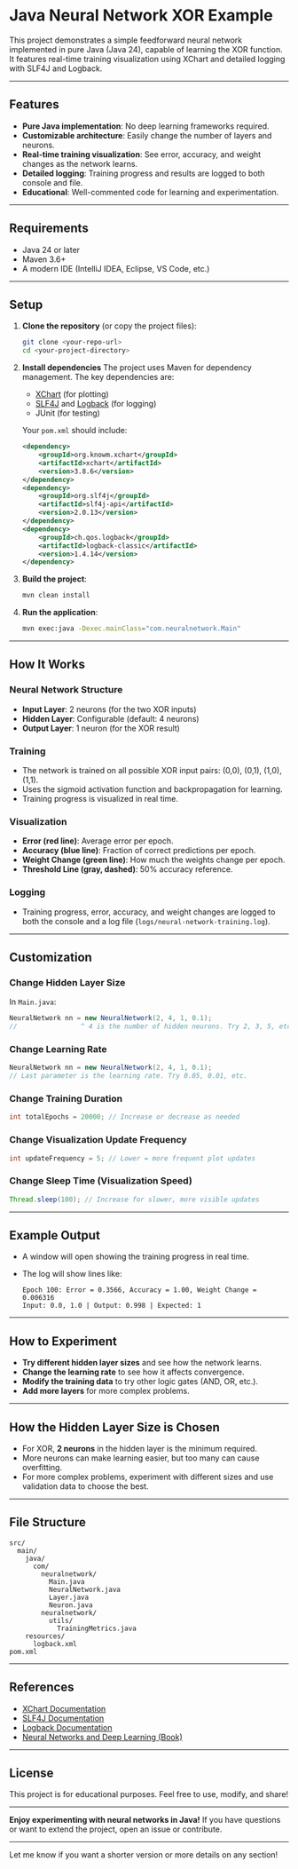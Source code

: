 # Java Neural Network XOR Example

This project demonstrates a simple feedforward neural network implemented in pure Java (Java 24), capable of learning the XOR function. It features real-time training visualization using XChart and detailed logging with SLF4J and Logback.

---

## Features

- **Pure Java implementation**: No deep learning frameworks required.
- **Customizable architecture**: Easily change the number of layers and neurons.
- **Real-time training visualization**: See error, accuracy, and weight changes as the network learns.
- **Detailed logging**: Training progress and results are logged to both console and file.
- **Educational**: Well-commented code for learning and experimentation.

---

## Requirements

- Java 24 or later
- Maven 3.6+
- A modern IDE (IntelliJ IDEA, Eclipse, VS Code, etc.)

---

## Setup

1. **Clone the repository** (or copy the project files):

    ```sh
    git clone <your-repo-url>
    cd <your-project-directory>
    ```

2. **Install dependencies**
   The project uses Maven for dependency management.
   The key dependencies are:
   - [XChart](https://knowm.org/open-source/xchart/) (for plotting)
   - [SLF4J](http://www.slf4j.org/) and [Logback](https://logback.qos.ch/) (for logging)
   - JUnit (for testing)

   Your `pom.xml` should include:

    ```xml
    <dependency>
        <groupId>org.knowm.xchart</groupId>
        <artifactId>xchart</artifactId>
        <version>3.8.6</version>
    </dependency>
    <dependency>
        <groupId>org.slf4j</groupId>
        <artifactId>slf4j-api</artifactId>
        <version>2.0.13</version>
    </dependency>
    <dependency>
        <groupId>ch.qos.logback</groupId>
        <artifactId>logback-classic</artifactId>
        <version>1.4.14</version>
    </dependency>
    ```

3. **Build the project**:

    ```sh
    mvn clean install
    ```

4. **Run the application**:

    ```sh
    mvn exec:java -Dexec.mainClass="com.neuralnetwork.Main"
    ```

---

## How It Works

### Neural Network Structure

- **Input Layer**: 2 neurons (for the two XOR inputs)
- **Hidden Layer**: Configurable (default: 4 neurons)
- **Output Layer**: 1 neuron (for the XOR result)

### Training

- The network is trained on all possible XOR input pairs: (0,0), (0,1), (1,0), (1,1).
- Uses the sigmoid activation function and backpropagation for learning.
- Training progress is visualized in real time.

### Visualization

- **Error (red line)**: Average error per epoch.
- **Accuracy (blue line)**: Fraction of correct predictions per epoch.
- **Weight Change (green line)**: How much the weights change per epoch.
- **Threshold Line (gray, dashed)**: 50% accuracy reference.

### Logging

- Training progress, error, accuracy, and weight changes are logged to both the console and a log file (`logs/neural-network-training.log`).

---

## Customization

### Change Hidden Layer Size

In `Main.java`:

```java
NeuralNetwork nn = new NeuralNetwork(2, 4, 1, 0.1);
//                ^ 4 is the number of hidden neurons. Try 2, 3, 5, etc.
```

### Change Learning Rate

```java
NeuralNetwork nn = new NeuralNetwork(2, 4, 1, 0.1);
// Last parameter is the learning rate. Try 0.05, 0.01, etc.
```

### Change Training Duration

```java
int totalEpochs = 20000; // Increase or decrease as needed
```

### Change Visualization Update Frequency

```java
int updateFrequency = 5; // Lower = more frequent plot updates
```

### Change Sleep Time (Visualization Speed)

```java
Thread.sleep(100); // Increase for slower, more visible updates
```

---

## Example Output

- A window will open showing the training progress in real time.
- The log will show lines like:

    ```
    Epoch 100: Error = 0.3566, Accuracy = 1.00, Weight Change = 0.006316
    Input: 0.0, 1.0 | Output: 0.998 | Expected: 1
    ```

---

## How to Experiment

- **Try different hidden layer sizes** and see how the network learns.
- **Change the learning rate** to see how it affects convergence.
- **Modify the training data** to try other logic gates (AND, OR, etc.).
- **Add more layers** for more complex problems.

---

## How the Hidden Layer Size is Chosen

- For XOR, **2 neurons** in the hidden layer is the minimum required.
- More neurons can make learning easier, but too many can cause overfitting.
- For more complex problems, experiment with different sizes and use validation data to choose the best.

---

## File Structure

```
src/
  main/
    java/
      com/
        neuralnetwork/
          Main.java
          NeuralNetwork.java
          Layer.java
          Neuron.java
        neuralnetwork/
          utils/
            TrainingMetrics.java
    resources/
      logback.xml
pom.xml
```

---

## References

- [XChart Documentation](https://knowm.org/open-source/xchart/)
- [SLF4J Documentation](http://www.slf4j.org/manual.html)
- [Logback Documentation](https://logback.qos.ch/manual/index.html)
- [Neural Networks and Deep Learning (Book)](http://neuralnetworksanddeeplearning.com/)

---

## License

This project is for educational purposes.
Feel free to use, modify, and share!

---

**Enjoy experimenting with neural networks in Java!**
If you have questions or want to extend the project, open an issue or contribute.

---

Let me know if you want a shorter version or more details on any section!
